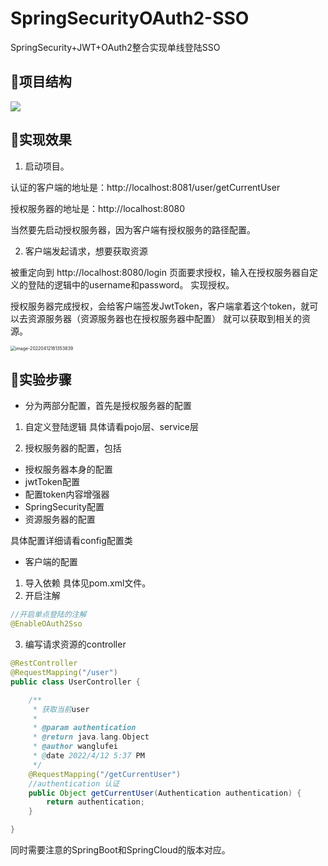 # SpringSecurityOAuth2-SSO
SpringSecurity+JWT+OAuth2整合实现单线登陆SSO

## 📖项目结构

![](https://bearbrick0.oss-cn-qingdao.aliyuncs.com/images/img/202204121805269.png)

## 🧪实现效果

1. 启动项目。

认证的客户端的地址是：http://localhost:8081/user/getCurrentUser

授权服务器的地址是：http://localhost:8080

当然要先启动授权服务器，因为客户端有授权服务的路径配置。

2. 客户端发起请求，想要获取资源

被重定向到 http://localhost:8080/login 页面要求授权，输入在授权服务器自定义的登陆的逻辑中的username和password。
实现授权。

授权服务器完成授权，会给客户端签发JwtToken，客户端拿着这个token，就可以去资源服务器（资源服务器也在授权服务器中配置）
就可以获取到相关的资源。

<img src="https://bearbrick0.oss-cn-qingdao.aliyuncs.com/images/img/202204121813080.png" alt="image-20220412181353839" style="zoom:50%;" />

## 🦶实验步骤

- 分为两部分配置，首先是授权服务器的配置

1. 自定义登陆逻辑
具体请看pojo层、service层

3. 授权服务器的配置，包括

- 授权服务器本身的配置
- jwtToken配置
- 配置token内容增强器
- SpringSecurity配置
- 资源服务器的配置

具体配置详细请看config配置类


- 客户端的配置

1. 导入依赖
具体见pom.xml文件。
2. 开启注解

```java
//开启单点登陆的注解
@EnableOAuth2Sso
```

3. 编写请求资源的controller

```java
@RestController
@RequestMapping("/user")
public class UserController {

    /**
     * 获取当前user
     *
     * @param authentication
     * @return java.lang.Object
     * @author wanglufei
     * @date 2022/4/12 5:37 PM
     */
    @RequestMapping("/getCurrentUser")
    //authentication 认证
    public Object getCurrentUser(Authentication authentication) {
        return authentication;
    }

}
```

同时需要注意的SpringBoot和SpringCloud的版本对应。




